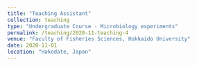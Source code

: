 ```yaml
---
title: "Teaching Assistant"
collection: teaching
type: "Undergraduate Course - Microbiology experiments"
permalink: /teaching/2020-11-teaching-4
venue: "Faculty of Fisheries Sciences, Hokkaido University"
date: 2020-11-01
location: "Hakodate, Japan"
---
```

